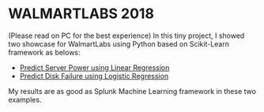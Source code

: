 # WALMARTLABS 2018 
(Please read on PC for the best experience)
In this tiny project, I showed two showcase for WalmartLabs using Python based on Scikit-Learn framework as belows:
* [Predict Server Power using Linear Regression](predict_server_power.ipynb) 
* [Predict Disk Failure using Logistic Regression](predict_disk_failure.ipynb)

My results are as good as Splunk Machine Learning framework in these two examples.
